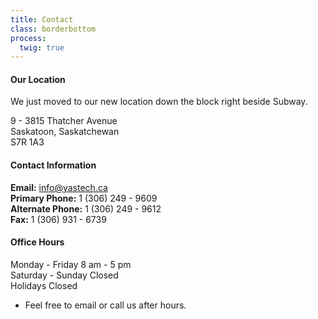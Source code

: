 ```yaml
---
title: Contact
class: borderbottom
process:
  twig: true
---
```


#### Our Location
We just moved to our new location down the block right beside Subway.

9 - 3815 Thatcher Avenue <br />
Saskatoon, Saskatchewan <br />
S7R 1A3 <br />

#### Contact Information
**Email:**  		 		info@yastech.ca <br />
**Primary Phone:**   		1 (306) 249 - 9609 <br />
**Alternate Phone:**   		1 (306) 249 - 9612 <br />
**Fax:**   				1 (306) 931 - 6739 <br />

#### Office Hours
Monday - Friday			8 am - 5 pm <br />
Saturday - Sunday			Closed <br />
Holidays					Closed <br />

* Feel free to email or call us after hours.
